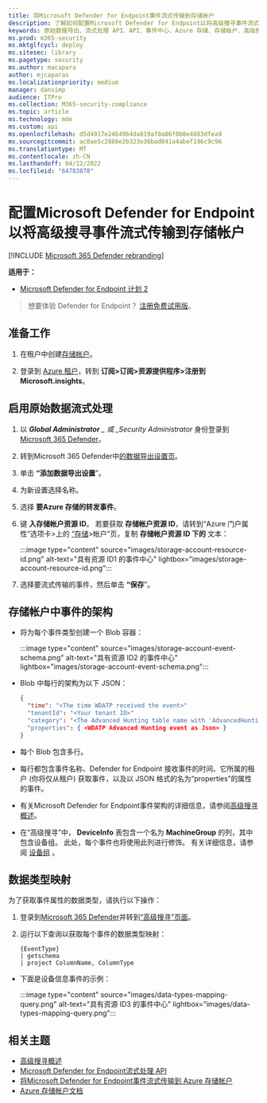 ```yaml
---
title: 将Microsoft Defender for Endpoint事件流式传输到存储帐户
description: 了解如何配置Microsoft Defender for Endpoint以将高级搜寻事件流式传输到存储帐户。
keywords: 原始数据导出、流式处理 API、API、事件中心、Azure 存储、存储帐户、高级搜寻、原始数据共享
ms.prod: m365-security
ms.mktglfcycl: deploy
ms.sitesec: library
ms.pagetype: security
ms.author: macapara
author: mjcaparas
ms.localizationpriority: medium
manager: dansimp
audience: ITPro
ms.collection: M365-security-compliance
ms.topic: article
ms.technology: mde
ms.custom: api
ms.openlocfilehash: d5d4917e2464964da819af0a06f0b8e4883dfea9
ms.sourcegitcommit: ac0ae5c2888e2b323e36bad041a4abef196c9c96
ms.translationtype: MT
ms.contentlocale: zh-CN
ms.lasthandoff: 04/12/2022
ms.locfileid: "64783878"
---
```

# <a name="configure-microsoft-defender-for-endpoint-to-stream-advanced-hunting-events-to-your-storage-account"></a>配置Microsoft Defender for Endpoint以将高级搜寻事件流式传输到存储帐户

[!INCLUDE [Microsoft 365 Defender rebranding](../../includes/microsoft-defender.md)]

**适用于：**

- [Microsoft Defender for Endpoint 计划 2](https://go.microsoft.com/fwlink/p/?linkid=2154037)

> 想要体验 Defender for Endpoint？ [注册免费试用版](https://signup.microsoft.com/create-account/signup?products=7f379fee-c4f9-4278-b0a1-e4c8c2fcdf7e&ru=https://aka.ms/MDEp2OpenTrial?ocid=docs-wdatp-configuresiem-abovefoldlink)。

## <a name="before-you-begin"></a>准备工作

1. 在租户中创建[存储帐户](/azure/storage/common/storage-account-overview)。

2. 登录到 [Azure 租户](https://ms.portal.azure.com/)，转到 **订阅>订阅>资源提供程序>注册到 Microsoft.insights**。

## <a name="enable-raw-data-streaming"></a>启用原始数据流式处理

1. 以 ***Global Administrator** _ 或 _*_Security Administrator_ 身份登录到 [Microsoft 365 Defender](https://security.microsoft.com)。

2. 转到Microsoft 365 Defender中[的数据导出设置页](https://security.microsoft.com/interoperability/dataexport)。

3. 单击 **“添加数据导出设置**”。

4. 为新设置选择名称。

5. 选择 **要Azure 存储的转发事件**。

6. 键 **入存储帐户资源 ID**。 若要获取 **存储帐户资源 ID**，请转到“Azure 门户属性”选项卡\>上的 [“存储](https://ms.portal.azure.com/)\>帐户”页，复制 **存储帐户资源 ID 下的** 文本：

   :::image type="content" source="images/storage-account-resource-id.png" alt-text="具有资源 ID1 的事件中心" lightbox="images/storage-account-resource-id.png":::

7. 选择要流式传输的事件，然后单击 **“保存**”。

## <a name="the-schema-of-the-events-in-the-storage-account"></a>存储帐户中事件的架构

- 将为每个事件类型创建一个 Blob 容器：

  :::image type="content" source="images/storage-account-event-schema.png" alt-text="具有资源 ID2 的事件中心" lightbox="images/storage-account-event-schema.png":::

- Blob 中每行的架构为以下 JSON：

  ```json
  {
    "time": "<The time WDATP received the event>"
    "tenantId": "<Your tenant ID>"
    "category": "<The Advanced Hunting table name with 'AdvancedHunting-' prefix>"
    "properties": { <WDATP Advanced Hunting event as Json> }
  }
  ```

- 每个 Blob 包含多行。

- 每行都包含事件名称、Defender for Endpoint 接收事件的时间、它所属的租户 (你将仅从租户) 获取事件，以及以 JSON 格式的名为“properties”的属性的事件。

- 有关Microsoft Defender for Endpoint事件架构的详细信息，请参阅[高级搜寻概述](advanced-hunting-overview.md)。

- 在“高级搜寻”中， **DeviceInfo** 表包含一个名为 **MachineGroup** 的列，其中包含设备组。 此处，每个事件也将使用此列进行修饰。 有关详细信息，请参阅 [设备组](machine-groups.md) 。

## <a name="data-types-mapping"></a>数据类型映射

为了获取事件属性的数据类型，请执行以下操作：

1. 登录到[Microsoft 365 Defender](https://security.microsoft.com)并转到[“高级搜寻”页面](https://security.microsoft.com/hunting-package)。

2. 运行以下查询以获取每个事件的数据类型映射：

   ```kusto
   {EventType}
   | getschema
   | project ColumnName, ColumnType
   ```

- 下面是设备信息事件的示例：

  :::image type="content" source="images/data-types-mapping-query.png" alt-text="具有资源 ID3 的事件中心" lightbox="images/data-types-mapping-query.png":::

## <a name="related-topics"></a>相关主题

- [高级搜寻概述](advanced-hunting-overview.md)
- [Microsoft Defender for Endpoint流式处理 API](raw-data-export.md)
- [将Microsoft Defender for Endpoint事件流式传输到 Azure 存储帐户](raw-data-export-storage.md)
- [Azure 存储帐户文档](/azure/storage/common/storage-account-overview)
